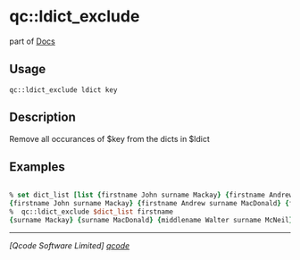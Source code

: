 qc::ldict_exclude
=================

part of [Docs](.)

Usage
-----
`
        qc::ldict_exclude ldict key
    `

Description
-----------
Remove all occurances of $key from the dicts in $ldict

Examples
--------
```tcl

% set dict_list [list {firstname John surname Mackay} {firstname Andrew surname MacDonald}  {firstname Angus middlename Walter surname McNeil}]
{firstname John surname Mackay} {firstname Andrew surname MacDonald} {firstname Angus middlename Walter surname McNeil}
%  qc::ldict_exclude $dict_list firstname
{surname Mackay} {surname MacDonald} {middlename Walter surname McNeil}
```

----------------------------------
*[Qcode Software Limited] [qcode]*

[qcode]: www.qcode.co.uk "Qcode Software"